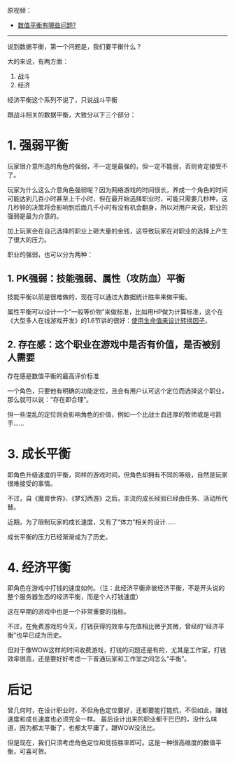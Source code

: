 原视频：
* [数值平衡有哪些问题?](https://www.iqiyi.com/v_19rrbegpt8.html)


***

说到数据平衡，第一个问题是，我们要平衡什么？

大的来说，有两方面：
1. 战斗
2. 经济

经济平衡这个系列不说了，只说战斗平衡

跟战斗相关的数据平衡，大致分以下三个部分：
# 1. 强弱平衡
玩家很介意所选的角色的强弱，不一定是最强的，但一定不能弱，否则肯定接受不了。

玩家为什么这么介意角色强弱呢？因为网络游戏的时间很长，养成一个角色的时间可能达到几百小时甚至上千小时，但在最开始选择职业时，可能只需要几秒种，这几秒钟的决策将会影响到后面几千小时有没有机会翻身，所以对用户来说，职业的强弱是最为介意的。

加上玩家会在自己选择的职业上砸大量的金钱，这导致玩家在对职业的选择上产生了很大的压力。

职业的强弱，也可以分为两种：
## 1. PK强弱：技能强弱、属性（攻防血）平衡
技能平衡以前是很难做的，现在可以通过大数据统计胜率来做平衡。

属性平衡可以设计一个“一般等价物”来做标准，比如用HP做为计算标准，这个在《大型多人在线游戏开发》的1.6节讲的很好：[使用生命值来设计转换因子](数值相关/使用生命值来设计转换因子.md)。

## 2. 存在感：这个职业在游戏中是否有价值，是否被别人需要
存在感是数值平衡的最高评价标准

一个角色，只要他有明确的功能定位，且会有用户认可这个定位而选择这个职业，那么就可以说：“存在即合理”。

但一些混乱的定位则会影响角色的价值，例如一个比战士血还厚的牧师或是弓箭手……


# 3. 成长平衡
即角色升级速度的平衡，同样的游戏时间，但角色却拥有不同的等级，自然是玩家很难接受的事情。

不过，自《魔兽世界》、《梦幻西游》之后，主流的成长经验已经由任务、活动所代替。

近期，为了限制玩家的成长速度，又有了“体力”相关的设计……

成长平衡的压力已经渐渐成为了历史。


# 4. 经济平衡
即角色在游戏中打钱的速度如何。（注：此经济平衡非彼经济平衡，不是开头说的整个服务器生态的经济平衡，而是个人打钱速度）

这在早期的游戏中也是一个非常重要的指标。

不过，在免费游戏的今天，打钱获得的效率与充值相比微乎其微，曾经的“经济平衡”也早已成为历史。

但对于像WOW这样的时间收费游戏，打钱的问题还是有的，尤其是工作室，打钱效率很高，还是要好好考虑一下普通玩家和工作室之间怎么“平衡”。

# 后记
曾几何时，在设计职业时，不但角色定位要好，还都要能打能抗，不但如此，赚钱速度和成长速度也必须完全一样。
最后设计出来的职业都干巴巴的，没什么味道，因为都太平衡了，也都太平庸了，跟WOW没法比。

但是现在，我们只须考虑角色定位和竞技胜率即可。这是一种很高维度的数值平衡，可喜可贺。
